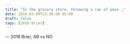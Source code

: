```yaml
---
title: "In the grocery store, throwing a can of peas …"
date: 2018-03-09T23:38:00-05:00
draft: false
tags: [2018 Brier]
---
```

— 2018 Brier, AB vs NO
<!--more--> 

